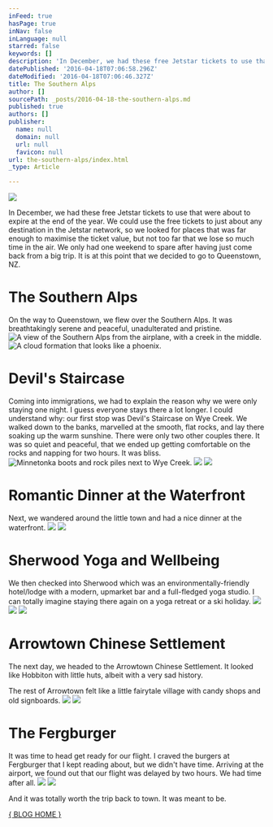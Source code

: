 ```yaml
---
inFeed: true
hasPage: true
inNav: false
inLanguage: null
starred: false
keywords: []
description: 'In December, we had these free Jetstar tickets to use that were about to expire at the end of the year. We could use the free tickets to just about any destination in the Jetstar network, so we looked for places that was far enough to maximise the ticket value, but not too far that we lose so much time in the air. We only had one weekend to spare after having just come back from a big trip. It is at this point that we decided to go to Queenstown, NZ.'
datePublished: '2016-04-18T07:06:58.296Z'
dateModified: '2016-04-18T07:06:46.327Z'
title: The Southern Alps
author: []
sourcePath: _posts/2016-04-18-the-southern-alps.md
published: true
authors: []
publisher:
  name: null
  domain: null
  url: null
  favicon: null
url: the-southern-alps/index.html
_type: Article

---
```

![](https://the-grid-user-content.s3-us-west-2.amazonaws.com/fbd220f4-7146-4282-b7c0-15fb0bfc3886.jpg)

In December, we had these free Jetstar tickets to use that were about to expire at the end of the year. We could use the free tickets to just about any destination in the Jetstar network, so we looked for places that was far enough to maximise the ticket value, but not too far that we lose so much time in the air. We only had one weekend to spare after having just come back from a big trip. It is at this point that we decided to go to Queenstown, NZ.

# The Southern Alps

On the way to Queenstown, we flew over the Southern Alps. It was breathtakingly serene and peaceful, unadulterated and pristine. ![A view of the Southern Alps from the airplane, with a creek in the middle.](https://the-grid-user-content.s3-us-west-2.amazonaws.com/d49909b5-11ea-42fd-b5f3-a280b79d8194.jpg)
![A cloud formation that looks like a phoenix.](https://the-grid-user-content.s3-us-west-2.amazonaws.com/6528b95c-0148-4983-815e-54c1db7b5272.jpg)

# Devil's Staircase

Coming into immigrations, we had to explain the reason why we were only staying one night. I guess everyone stays there a lot longer. I could understand why: our first stop was Devil's Staircase on Wye Creek. We walked down to the banks, marvelled at the smooth, flat rocks, and lay there soaking up the warm sunshine. There were only two other couples there. It was so quiet and peaceful, that we ended up getting comfortable on the rocks and napping for two hours. It was bliss.
![Minnetonka boots and rock piles next to Wye Creek.](https://the-grid-user-content.s3-us-west-2.amazonaws.com/f8545a81-593f-472e-977e-e0f0333a58b6.jpg)
![](https://the-grid-user-content.s3-us-west-2.amazonaws.com/fc8b8ed2-feb9-4b5c-b7e6-2b9a3c83c410.jpg)
![](https://the-grid-user-content.s3-us-west-2.amazonaws.com/d4e848fc-ec57-413f-b54b-ea84a7094f5c.jpg)

# Romantic Dinner at the Waterfront

Next, we wandered around the little town and had a nice dinner at the waterfront.
![](https://the-grid-user-content.s3-us-west-2.amazonaws.com/b781ed60-8d6b-45b8-a80a-716d3a81ad78.jpg)
![](https://the-grid-user-content.s3-us-west-2.amazonaws.com/4a3757bb-4ebf-4dd1-82ff-f91809c496a1.jpg)

# Sherwood Yoga and Wellbeing

We then checked into Sherwood which was an environmentally-friendly hotel/lodge with a modern, upmarket bar and a full-fledged yoga studio. I can totally imagine staying there again on a yoga retreat or a ski holiday.
![](https://the-grid-user-content.s3-us-west-2.amazonaws.com/789fb123-1136-4ecf-ab22-d1232b90bd13.jpg)
![](https://the-grid-user-content.s3-us-west-2.amazonaws.com/a136d7d3-90bf-41b5-99f1-35f84081bda7.jpg)
![](https://the-grid-user-content.s3-us-west-2.amazonaws.com/89be28c9-80cf-41d5-994d-24a8df01ee29.jpg)

# Arrowtown Chinese Settlement

The next day, we headed to the Arrowtown Chinese Settlement. It looked like Hobbiton with little huts, albeit with a very sad history.

The rest of Arrowtown felt like a little fairytale village with candy shops and old signboards. ![](https://the-grid-user-content.s3-us-west-2.amazonaws.com/d5444d22-ee31-47a9-acc2-0a93a74958c2.jpg)
![](https://the-grid-user-content.s3-us-west-2.amazonaws.com/5518b6d9-e3de-440b-9b16-2c09eaead79a.jpg)

# The Fergburger

It was time to head get ready for our flight. I craved the burgers at Fergburger that I kept reading about, but we didn't have time. Arriving at the airport, we found out that our flight was delayed by two hours. We had time after all. ![](https://the-grid-user-content.s3-us-west-2.amazonaws.com/80c8f2e0-2ff7-4bfd-9866-57802b5319b1.jpg)
![](https://the-grid-user-content.s3-us-west-2.amazonaws.com/9599d911-32ca-4dc9-a58f-f4283b9a7929.jpg)

And it was totally worth the trip back to town. It was meant to be.

[{ BLOG HOME }][0]

[0]: http://blog.eightcorners.co/